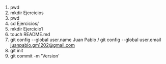 1. pwd
2. mkdir Ejercicios
3. pwd
4. cd Ejercicios/
5. mkdir Ejercicio1
6. touch README.md
7. git config --global user.name Juan Pablo / git config --global user.email juanpablo.gm1202@gmail.com
8. git init
9. git commit -m 'Version'